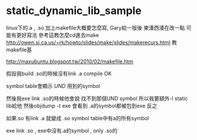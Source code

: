 # static_dynamic_lib_sample

linux下的.a , .so 加上makefile大概要怎麼寫, Gary給一版後  東湊西湊在改一點  可能有更好寫法
參考這教怎麼cd進去make
http://owen.sj.ca.us/~rk/howto/slides/make/slides/makerecurs.html 
教makefile基

http://maxubuntu.blogspot.tw/2010/02/makefile.htm


假設我build .so的時候沒有link .a
compile OK

symbol table會顯示 *UND* 用到的symbol

然後我exe link .so的時候他會說  找不到那個UND symbol
所以我要額外-l  static lib給他
然後objdump -t exe 會看到 .a的symbol都被包到exe
反之

如果.so 有link  .a  就變成
.so symbol table中有a的所有symbol

exe link .so , exe中沒有.a的symbol  , only .so的


